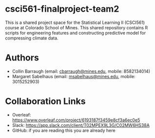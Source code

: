# csci561-finalproject-team2
This is a shared project space for the Statistical Learning II (CSCI561) course at Colorado School of Mines. This shared repository contains R scripts for engineering features and constructing predictive model for compressing climate data.

# Authors

 - Collin Barraugh (email: cbarraugh@mines.edu, mobile: 8582134014)
 - Margaret Sabelhaus (email: msabelhaus@mines.edu, mobile: 3015252903)

# Collaboration Links

 - Overleaf: https://www.overleaf.com/project/6193187f3459e8cf3a6ec0e5
 - Slack: https://app.slack.com/client/T02MPEX9L3G/C02MW6HS38A
 - GitHub: if you are reading this you are already here
